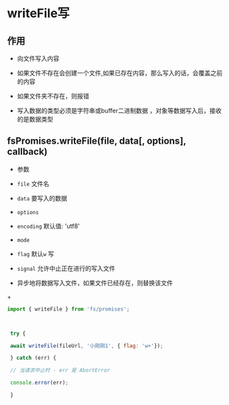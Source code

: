 # writeFile写

## 作用

+ 向文件写入内容

+ 如果文件不存在会创建一个文件,如果已存在内容，那么写入的话，会覆盖之前的内容

+ 如果文件夹不存在，则报错

+ 写入数据的类型必须是字符串或buffer二进制数据 ，对象等数据写入后，接收的是数据类型

## fsPromises.writeFile(file, data\[, options], callback)

+ 参数

+ `file` 文件名

+ `data` 要写入的数据

+ `options`

+ `encoding` 默认值: 'utf8'

+ `mode`

+ `flag` 默认`w` 写

+ `signal` 允许中止正在进行的写入文件

+ 异步地将数据写入文件，如果文件已经存在，则替换该文件

\+

```javascript
import { writeFile } from 'fs/promises';



 try {

 await writeFile(fileUrl, '小刚刚1', { flag: 'w+'});

 } catch (err) {

 // 当请求中止时 - err 是 AbortError

 console.error(err);

 }

```
